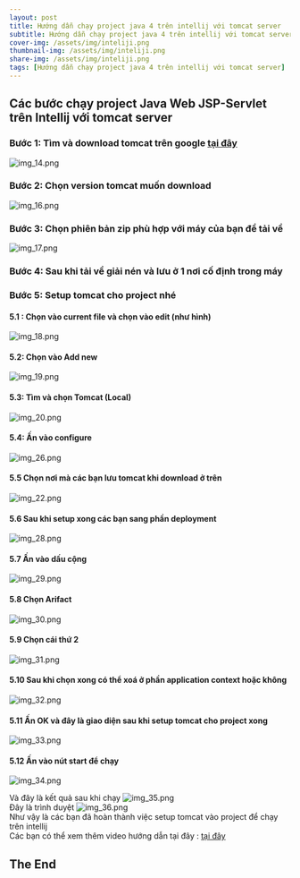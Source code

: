 ```yaml
---
layout: post
title: Hướng dẫn chạy project java 4 trên intellij với tomcat server
subtitle: Hướng dẫn chạy project java 4 trên intellij với tomcat server
cover-img: /assets/img/inteliji.png
thumbnail-img: /assets/img/inteliji.png
share-img: /assets/img/inteliji.png
tags: [Hướng dẫn chạy project java 4 trên intellij với tomcat server]
---
```


## Các bước chạy project Java Web JSP-Servlet trên Intellij với tomcat server
### Bước 1: Tìm và download tomcat trên google [tại đây](https://tomcat.apache.org/)
![img_14.png](img_14.png)

### Bước 2: Chọn version tomcat muốn download
![img_16.png](img_16.png)

### Bước 3: Chọn phiên bản zip phù hợp với máy của bạn để tải về 
![img_17.png](img_17.png)

### Bước 4: Sau khi tải về giải nén và lưu ở 1 nơi cố định trong máy 
### Bước 5: Setup tomcat cho project nhé
#### 5.1 : Chọn vào current file và chọn vào edit (như hình)
![img_18.png](img_18.png) 

#### 5.2: Chọn vào Add new 
![img_19.png](img_19.png) 

#### 5.3: Tìm và chọn Tomcat (Local)
![img_20.png](img_20.png)

#### 5.4: Ấn vào configure  
![img_26.png](img_26.png)

#### 5.5 Chọn nơi mà các bạn lưu tomcat khi download ở trên 
![img_22.png](img_22.png)

#### 5.6 Sau khi setup xong các bạn sang phần deployment 
![img_28.png](img_28.png) 

#### 5.7 Ấn vào dấu cộng 
![img_29.png](img_29.png) 
#### 5.8 Chọn Arifact 
![img_30.png](img_30.png)
#### 5.9 Chọn cái thứ 2 
![img_31.png](img_31.png) 
#### 5.10 Sau khi chọn xong có thể xoá ở phần application context hoặc không 
![img_32.png](img_32.png)
#### 5.11 Ấn OK và đây là giao diện sau khi setup tomcat cho project xong 
![img_33.png](img_33.png) 
#### 5.12 Ấn vào nút start để chạy 
![img_34.png](img_34.png) 

Và đây là kết quả sau khi chạy 
![img_35.png](img_35.png) 
<br/>
Đây là trình duyệt 
![img_36.png](img_36.png) 
<br/>
Như vậy là các bạn đã hoàn thành việc setup tomcat vào project để chạy trên intellij
<br/>
Các bạn có thể xem thêm video hướng dẫn tại đây : [tại đây](https://youtu.be/3JiWOF-KM5c)

## The End

